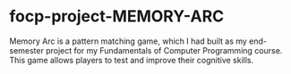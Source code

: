 # focp-project-MEMORY-ARC
Memory Arc is a pattern matching game, which I had built as my end-semester project for my Fundamentals of Computer Programming course. This game allows players to test and improve their cognitive skills. 
